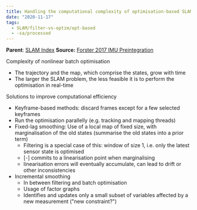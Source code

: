 ```yaml
---
title: Handling the computational complexity of optimisation-based SLAM
date: "2020-11-17"
tags:
  - SLAM/filter-vs-optim/opt-based
  - -sa/processed
---
```


**Parent**: [SLAM Index](SLAM/slam_index.md)
**Source:** [Forster 2017 IMU Preintegration](forster-2017-imu-preintegration.md)

Complexity of nonlinear batch optimisation

*   The trajectory and the map, which comprise the states, grow with time
*   The larger the SLAM problem, the less feasible it is to perform the optimisation in real-time

Solutions to improve computational efficiency

*   Keyframe-based methods: discard frames except for a few selected keyframes
*   Run the optimisation parallelly (e.g. tracking and mapping threads)
*   Fixed-lag smoothing: Use of a local map of fixed size, with marginalisation of the old states (summarise the old states into a prior term)
    *   Filtering is a special case of this: window of size 1, i.e. only the latest sensor state is optimised
    *   \[-\] commits to a linearisation point when marginalising
    *   linearisation errors will eventually accumulate, can lead to drift or other inconsistencies
*   Incremental smoothing
    *   In between filtering and batch optimisation
    *   Usage of factor graphs
    *   Identifies and updates only a small subset of variables affected by a new measurement ("new constraint?")

